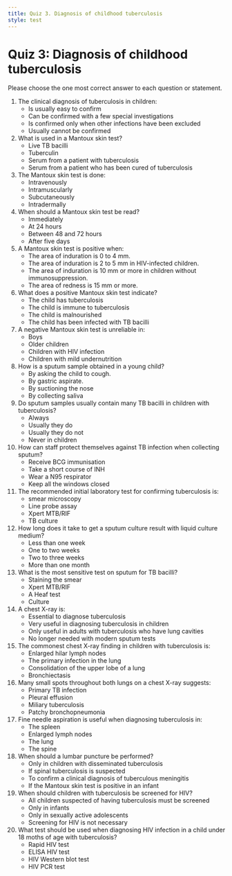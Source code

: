 ```yaml
---
title: Quiz 3. Diagnosis of childhood tuberculosis
style: test
---
```


# Quiz 3: Diagnosis of childhood tuberculosis

Please choose the one most correct answer to each question or statement.

1.	The clinical diagnosis of tuberculosis in children:
	-	Is usually easy to confirm
	-	Can be confirmed with a few special investigations
	+	Is confirmed only when other infections have been excluded
	-	Usually cannot be confirmed
2.	What is used in a Mantoux skin test?
	-	Live TB bacilli
	+	Tuberculin
	-	Serum from a patient with tuberculosis
	-	Serum from a patient who has been cured of tuberculosis
3.	The Mantoux skin test is done:
	-	Intravenously
	-	Intramuscularly
	-	Subcutaneously
	+	Intradermally
4.	When should a Mantoux skin test be read?
	-	Immediately
	-	At 24 hours
	+	Between 48 and 72 hours
	-	After five days
5.	A Mantoux skin test is positive when:
	-	The area of induration is 0 to 4 mm.
	-	The area of induration is 2 to 5 mm in HIV-infected children.
	+	The area of induration is 10 mm or more in children without immunosuppression.
	-	The area of redness is 15 mm or more.
6.	What does a positive Mantoux skin test indicate?
	-	The child has tuberculosis
	-	The child is immune to tuberculosis
	-	The child is malnourished
	+	The child has been infected with TB bacilli
7.	A negative Mantoux skin test is unreliable in:
	-	Boys
	-	Older children
	+	Children with HIV infection
	-	Children with mild undernutrition
8.	How is a sputum sample obtained in a young child?
	-	By asking the child to cough.
	+	By gastric aspirate.
	-	By suctioning the nose
	-	By collecting saliva
9.	Do sputum samples usually contain many TB bacilli in children with tuberculosis?
	-	Always
	-	Usually they do
	+	Usually they do not
	-	Never in children
10.	How can staff protect themselves against TB infection when collecting sputum?
	+	Receive BCG immunisation
	-	Take a short course of INH
	-	Wear a N95 respirator
	-	Keep all the windows closed
11.	The recommended initial laboratory test for confirming tuberculosis is:
	-	smear microscopy
	-	Line probe assay
	+	Xpert MTB/RIF
	-	TB culture
12.	How long does it take to get a sputum culture result with liquid culture medium?
	-	Less than one week
	-	One to two weeks
	+	Two to three weeks
	-	More than one month
13.	What is the most sensitive test on sputum for TB bacilli?
	-	Staining the smear
	-	Xpert MTB/RIF
	-	A Heaf test
	+	Culture
14.	A chest X-ray is:
	-	Essential to diagnose tuberculosis
	+	Very useful in diagnosing tuberculosis in children
	-	Only useful in adults with tuberculosis who have lung cavities
	-	No longer needed with modern sputum tests
15.	The commonest chest X-ray finding in children with tuberculosis is:
	+	Enlarged hilar lymph nodes
	-	The primary infection in the lung
	-	Consolidation of the upper lobe of a lung
	-	Bronchiectasis
16.	Many small spots throughout both lungs on a chest X-ray suggests:
	-	Primary TB infection
	-	Pleural effusion
	+	Miliary tuberculosis
	-	Patchy bronchopneumonia
17.	Fine needle aspiration is useful when diagnosing tuberculosis in:
	-	The spleen
	+	Enlarged lymph nodes
	-	The lung
	-	The spine
18.	When should a lumbar puncture be performed?
	-	Only in children with disseminated tuberculosis
	-	If spinal tuberculosis is suspected
	+	To confirm a clinical diagnosis of tuberculous meningitis
	-	If the Mantoux skin test is positive in an infant
19.	When should children with tuberculosis be screened for HIV?
	+	All children suspected of having tuberculosis must be screened
	-	Only in infants
	-	Only in sexually active adolescents
	-	Screening for HIV is not necessary
20.	What test should be used when diagnosing HIV infection in a child under 18 moths of age with tuberculosis?
	-	Rapid HIV test
	-	ELISA HIV test
	-	HIV Western blot test
	+	HIV PCR test